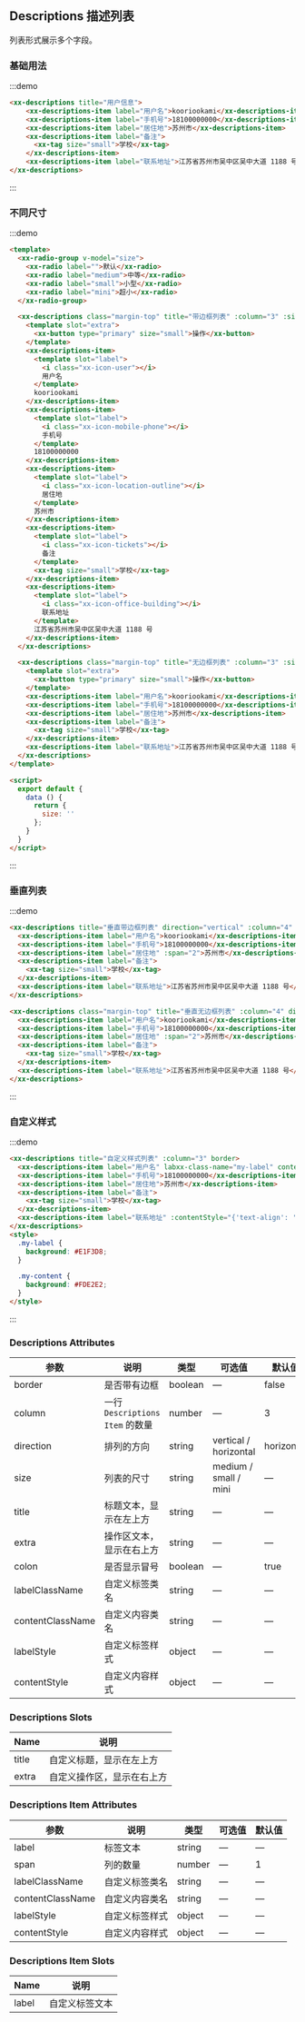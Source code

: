 ## Descriptions 描述列表

列表形式展示多个字段。

### 基础用法

:::demo

```html
<xx-descriptions title="用户信息">
    <xx-descriptions-item label="用户名">kooriookami</xx-descriptions-item>
    <xx-descriptions-item label="手机号">18100000000</xx-descriptions-item>
    <xx-descriptions-item label="居住地">苏州市</xx-descriptions-item>
    <xx-descriptions-item label="备注">
      <xx-tag size="small">学校</xx-tag>
    </xx-descriptions-item>
    <xx-descriptions-item label="联系地址">江苏省苏州市吴中区吴中大道 1188 号</xx-descriptions-item>
</xx-descriptions>
```
:::

### 不同尺寸

:::demo

```html
<template>
  <xx-radio-group v-model="size">
    <xx-radio label="">默认</xx-radio>
    <xx-radio label="medium">中等</xx-radio>
    <xx-radio label="small">小型</xx-radio>
    <xx-radio label="mini">超小</xx-radio>
  </xx-radio-group>

  <xx-descriptions class="margin-top" title="带边框列表" :column="3" :size="size" border>
    <template slot="extra">
      <xx-button type="primary" size="small">操作</xx-button>
    </template>
    <xx-descriptions-item>
      <template slot="label">
        <i class="xx-icon-user"></i>
        用户名
      </template>
      kooriookami
    </xx-descriptions-item>
    <xx-descriptions-item>
      <template slot="label">
        <i class="xx-icon-mobile-phone"></i>
        手机号
      </template>
      18100000000
    </xx-descriptions-item>
    <xx-descriptions-item>
      <template slot="label">
        <i class="xx-icon-location-outline"></i>
        居住地
      </template>
      苏州市
    </xx-descriptions-item>
    <xx-descriptions-item>
      <template slot="label">
        <i class="xx-icon-tickets"></i>
        备注
      </template>
      <xx-tag size="small">学校</xx-tag>
    </xx-descriptions-item>
    <xx-descriptions-item>
      <template slot="label">
        <i class="xx-icon-office-building"></i>
        联系地址
      </template>
      江苏省苏州市吴中区吴中大道 1188 号
    </xx-descriptions-item>
  </xx-descriptions>

  <xx-descriptions class="margin-top" title="无边框列表" :column="3" :size="size">
    <template slot="extra">
      <xx-button type="primary" size="small">操作</xx-button>
    </template>
    <xx-descriptions-item label="用户名">kooriookami</xx-descriptions-item>
    <xx-descriptions-item label="手机号">18100000000</xx-descriptions-item>
    <xx-descriptions-item label="居住地">苏州市</xx-descriptions-item>
    <xx-descriptions-item label="备注">
      <xx-tag size="small">学校</xx-tag>
    </xx-descriptions-item>
    <xx-descriptions-item label="联系地址">江苏省苏州市吴中区吴中大道 1188 号</xx-descriptions-item>
  </xx-descriptions>
</template>

<script>
  export default {
    data () {
      return {
        size: ''
      };
    }
  }
</script>
```
:::

### 垂直列表

:::demo

```html
<xx-descriptions title="垂直带边框列表" direction="vertical" :column="4" border>
  <xx-descriptions-item label="用户名">kooriookami</xx-descriptions-item>
  <xx-descriptions-item label="手机号">18100000000</xx-descriptions-item>
  <xx-descriptions-item label="居住地" :span="2">苏州市</xx-descriptions-item>
  <xx-descriptions-item label="备注">
    <xx-tag size="small">学校</xx-tag>
  </xx-descriptions-item>
  <xx-descriptions-item label="联系地址">江苏省苏州市吴中区吴中大道 1188 号</xx-descriptions-item>
</xx-descriptions>

<xx-descriptions class="margin-top" title="垂直无边框列表" :column="4" direction="vertical">
  <xx-descriptions-item label="用户名">kooriookami</xx-descriptions-item>
  <xx-descriptions-item label="手机号">18100000000</xx-descriptions-item>
  <xx-descriptions-item label="居住地" :span="2">苏州市</xx-descriptions-item>
  <xx-descriptions-item label="备注">
    <xx-tag size="small">学校</xx-tag>
  </xx-descriptions-item>
  <xx-descriptions-item label="联系地址">江苏省苏州市吴中区吴中大道 1188 号</xx-descriptions-item>
</xx-descriptions>
```
:::

### 自定义样式

:::demo

```html
<xx-descriptions title="自定义样式列表" :column="3" border>
  <xx-descriptions-item label="用户名" labxx-class-name="my-label" content-class-name="my-content">kooriookami</xx-descriptions-item>
  <xx-descriptions-item label="手机号">18100000000</xx-descriptions-item>
  <xx-descriptions-item label="居住地">苏州市</xx-descriptions-item>
  <xx-descriptions-item label="备注">
    <xx-tag size="small">学校</xx-tag>
  </xx-descriptions-item>
  <xx-descriptions-item label="联系地址" :contentStyle="{'text-align': 'right'}">江苏省苏州市吴中区吴中大道 1188 号</xx-descriptions-item>
</xx-descriptions>
<style>
  .my-label {
    background: #E1F3D8;
  }

  .my-content {
    background: #FDE2E2;
  }
</style>
```
:::

### Descriptions Attributes
| 参数          | 说明            | 类型            | 可选值                 | 默认值   |
|-------------  |---------------- |---------------- |---------------------- |-------- |
| border        | 是否带有边框         | boolean  |          —             |    false     |
| column        | 一行 `Descriptions Item` 的数量  | number | — |    3  |
| direction     | 排列的方向  | string | vertical / horizontal |    horizontal  |
| size          | 列表的尺寸    | string  |    medium / small / mini  |  — |
| title         | 标题文本，显示在左上方    | string  |    —  |  — |
| extra         | 操作区文本，显示在右上方    | string  |    —  |  — |
| colon         | 是否显示冒号    | boolean  |    —  |  true |
| labelClassName | 自定义标签类名    | string |    —  |  — |
| contentClassName | 自定义内容类名    | string |    —  | — |
| labelStyle | 自定义标签样式 | object |    —  | — |
| contentStyle | 自定义内容样式    | object |    —  | — |

### Descriptions Slots

| Name | 说明 |
|------|--------|
| title | 自定义标题，显示在左上方  |
| extra | 自定义操作区，显示在右上方  |

### Descriptions Item Attributes
| 参数          | 说明            | 类型            | 可选值                 | 默认值   |
|-------------  |---------------- |---------------- |---------------------- |-------- |
| label          | 标签文本         | string  |          —             |    —     |
| span          | 列的数量         | number  |          —             |    1     |
| labelClassName | 自定义标签类名    | string |    —  |  — |
| contentClassName | 自定义内容类名    | string |    —  | — |
| labelStyle | 自定义标签样式 | object |    —  | — |
| contentStyle | 自定义内容样式    | object |    —  | — |

### Descriptions Item Slots

| Name | 说明 |
|------|--------|
| label | 自定义标签文本  |
